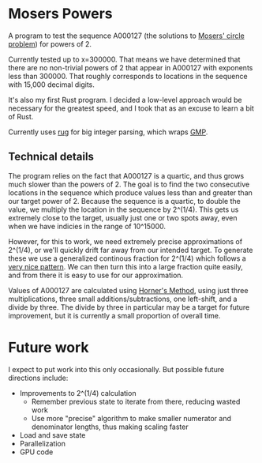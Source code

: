 # Mosers Powers

A program to test the sequence A000127 (the solutions to [Mosers' circle problem](https://en.wikipedia.org/wiki/Dividing_a_circle_into_areas)) for powers of 2.

Currently tested up to x=300000. That means we have determined that there are no non-trivial powers of 2 that appear in A000127 with exponents less than 300000. That roughly corresponds to locations in the sequence with 15,000 decimal digits.

It's also my first Rust program. I decided a low-level approach would be necessary for the greatest speed, and I took that as an excuse to learn a bit of Rust.

Currently uses [rug](https://crates.io/crates/rug) for big integer parsing, which wraps [GMP](https://gmplib.org/).

## Technical details

The program relies on the fact that A000127 is a quartic, and thus grows much slower than the powers of 2. The goal is to find the two consecutive locations in the sequence which produce values less than and greater than our target power of 2. Because the sequence is a quartic, to double the value, we multiply the location in the sequence by 2^(1/4). This gets us extremely close to the target, usually just one or two spots away, even when we have indicies in the range of 10^15000.

However, for this to work, we need extremely precise approximations of 2^(1/4), or we'll quickly drift far away from our intended target. To generate these we use a generalized continous fraction for 2^(1/4) which follows a [very nice pattern](https://en.wikipedia.org/wiki/Generalized_continued_fraction#Roots_of_positive_numbers). We can then turn this into a large fraction quite easily, and from there it is easy to use for our approximation.

Values of A000127 are calculated using [Horner's Method](https://en.wikipedia.org/wiki/Horner%27s_method), using just three multiplications, three small additions/subtractions, one left-shift, and a divide by three. The divide by three in particular may be a target for future improvement, but it is currently a small proportion of overall time.

# Future work

I expect to put work into this only occasionally. But possible future directions include:

* Improvements to 2^(1/4) calculation
  * Remember previous state to iterate from there, reducing wasted work
  * Use more "precise" algorithm to make smaller numerator and denominator lengths, thus making scaling faster
* Load and save state
* Parallelization
* GPU code
